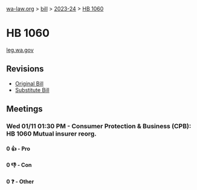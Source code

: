 [wa-law.org](/) > [bill](/bill/) > [2023-24](/bill/2023-24/) > [HB 1060](/bill/2023-24/hb/1060/)

# HB 1060
[leg.wa.gov](https://app.leg.wa.gov/billsummary?BillNumber=1060&Year=2023&Initiative=false)

## Revisions
* [Original Bill](1/)
* [Substitute Bill](S/)

## Meetings
### Wed 01/11 01:30 PM - Consumer Protection & Business (CPB): HB 1060 Mutual insurer reorg.
#### 0 👍 - Pro

#### 0 👎 - Con

#### 0 ❓ - Other
